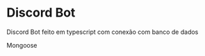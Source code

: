 <h1>
 Discord Bot
</h1>

<span>
    Discord Bot feito em typescript com conexão com banco de dados <p style="text-color: red">Mongoose</p>
</span>